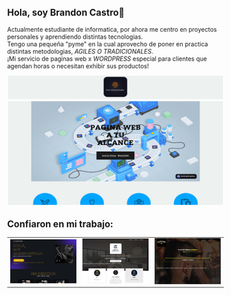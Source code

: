 ## Hola, soy Brandon Castro👋
Actualmente estudiante de informatica, por ahora me centro en proyectos personales y aprendiendo distintas tecnologias.  
Tengo una pequeña "pyme" en la cual aprovecho de poner en practica distintas metodologias, *AGILES O TRADICIONALES*.  
¡Mi servicio de paginas web x *WORDPRESS* especial para clientes que agendan horas o necesitan exhibir sus productos!
<p align="center">
<img src="https://github.com/BranCG/BranCG/blob/main/webprint.png?raw=true" alt="Texto alternativo" width="500" height="300">
</p>

## Confiaron en mi trabajo:

<table style="width:100%">
<tr>
<td>
<a href="https://adriancastillo.buscadoriaestudio.com/">
<img src="https://github.com/BranCG/BranCG/blob/main/dsdasdasdasdsdas.png?raw=true">
</a>
</td>
<td>
<a href="https://alejandroconfecciones.buscadoriaestudio.com/">
<img src="https://github.com/BranCG/BranCG/blob/main/DASDAADS.png?raw=true">
</a>
</td>
<td>
<a href="https://blackboxbarbershop.buscadoriaestudio.com">
<img src="https://github.com/BranCG/BranCG/blob/main/fdfdfsdfdfs.png?raw=true">
</a>
</td>
</table>
<!--
**BranCG/BranCG** is a ✨ _special_ ✨ repository because its `README.md` (this file) appears on your GitHub profile.

Here are some ideas to get you started:

- 🔭 I’m currently working on ...
- 🌱 I’m currently learning ...
- 👯 I’m looking to collaborate on ...
- 🤔 I’m looking for help with ...
- 💬 Ask me about ...
- 📫 How to reach me: ...
- 😄 Pronouns: ...
- ⚡ Fun fact: ...
-->
